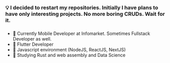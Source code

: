 ### 💡 I decided to restart my repositories. Initially I have plans to have only interesting projects. No more boring CRUDs. Wait for it. <h3>
- 👋 Currently Mobile Developer at Infomarket. Sometimes Fullstack Developer as well.
- 💙 Flutter Developer
- 💚 Javascript environment (NodeJS, ReactJS, NextJS)
- 🌱 Studying Rust and web assembly and Data Science
